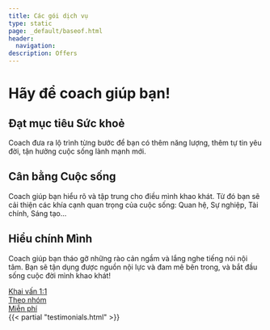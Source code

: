 ```yaml
---
title: Các gói dịch vụ
type: static
page: _default/baseof.html
header:
  navigation:
description: Offers
---
```


<div class="tl bt b--black-10 pa4 pa5-ns bg-light-gray full">
  <div class="mw9 center">
    <h1 class="">Hãy để coach giúp bạn!</h1>
    <section class="lh-copy">
      <div class="cf">
        <article class="fl pv2 w-100 w-third-l pr4-l">
          <h2>Đạt mục tiêu Sức khoẻ</h2>
          <p class="f5 f4-ns measure lh-copy mt0">
            Coach đưa ra lộ trình từng bước để bạn có thêm năng lượng,
            thêm tự tin yêu đời, tận hưởng cuộc sống lành mạnh mới.
          </p>
        </article>
        <article class="pv2 fl w-100 w-third-l ph3-l">
          <h2 >Cân bằng Cuộc sống</h2>
          <p class="f5 f4-ns measure lh-copy mt0">
            Coach giúp bạn hiểu rõ và tập trung cho điều mình khao khát.
            Từ đó bạn sẽ cải thiện các khía cạnh quan trọng của cuộc sống:
              Quan hệ, Sự nghiệp, Tài chính, Sáng tạo...
          </p>
        </article>
        <article class="pv2 fl w-100 w-third-l pl4-l">
          <h2>Hiểu chính Mình</h2>
          <p class="f5 f4-ns measure lh-copy mt0">
            Coach giúp bạn tháo gỡ những rào cản ngầm và lắng nghe tiếng nói
            nội tâm. Bạn sẽ tận dụng được nguồn nội lực và đam mê bên trong,
            và bắt đầu sống cuộc đời mình khao khát!
          </p>
        </article>
      </div>
    </section>
  </div>
</div>

<div class="full center mw9 pa4 pa3-ns pa2-m pa5-l justify-center cf">
  <article class="w-third-l w-100 mb4-ns mb2 ph2-ns ph1 fl">
    <div class="aspect-ratio aspect-ratio--16x9 dim overflow-hidden">
      <a class="flex items-center justify-center aspect-ratio--object cover link white hover-white" href="/1-on-1-coaching"
        style="background:url(https://images.unsplash.com/photo-1502843082787-de71ad5cc73f?auto=format&fit=crop&w=500&h=333) no-repeat center center">
        <span class="flex items-center justify-center w-100 h-100 bg-black-40 bg-animate fw4 f3 f2-ns pa2">Khai vấn 1:1</span>
      </a>
    </div>
  </article>
  <article class="w-third-l w-100 mb4-ns mb2 ph2-ns ph1 fl">
    <div class="aspect-ratio aspect-ratio--16x9 dim overflow-hidden">
      <a class="flex items-center justify-center aspect-ratio--object cover link white hover-white" href="/group-coaching"
        style="background:url(https://images.unsplash.com/photo-1496275068113-fff8c90750d1?auto=format&fit=crop&w=500&h=333) no-repeat center center">
        <span class="flex items-center justify-center w-100 h-100 bg-black-40 bg-animate fw4 f3 f2-ns pa2">Theo nhóm</span></a>
    </div>
  </article>
  <article class="w-third-l w-100 mb4-ns mb2 ph2-ns ph1 fl">
    <div class="aspect-ratio aspect-ratio--16x9 dim overflow-hidden">
      <a class="flex items-center justify-center aspect-ratio--object cover link white hover-white" href="/free-coaching"
        style="background:url(https://images.unsplash.com/photo-1460518451285-97b6aa326961?auto=format&fit=crop&w=500&h=333) no-repeat center center">
        <span class="flex items-center justify-center w-100 h-100 bg-black-40 bg-animate fw4 f3 f2-ns pa2">Miễn phí</span></a>
    </div>
  </article>
</div>

<div class="full center mw9 pa4 pa3-ns pa2-m pa5-l justify-center cf">
  {{< partial "testimonials.html" >}}
</div>
